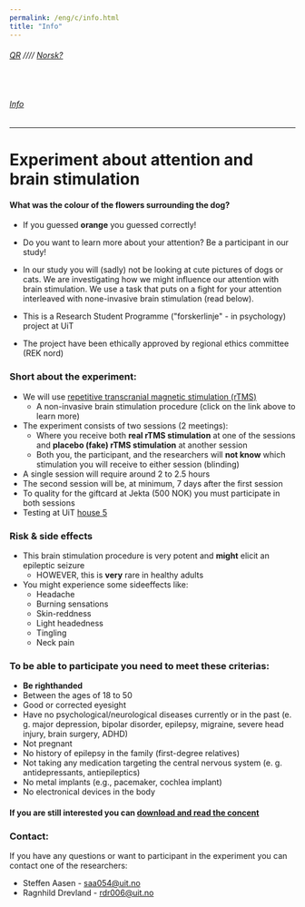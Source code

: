 ```yaml
---
permalink: /eng/c/info.html
title: "Info"
---
```

###### [QR](https://uitpsypro.github.io/2) //// [Norsk?](https://uitpsypro.github.io/2/nor/c/info)
<br/>

###### [Info](https://uitpsypro.github.io/2/eng/c/info)
---

# Experiment about attention and brain stimulation

#### What was the colour of the flowers surrounding the dog?
* If you guessed **orange** you guessed correctly!

* Do you want to learn more about your attention? Be a participant in our study!

* In our study you will (sadly) not be looking at cute pictures of dogs or cats. We are investigating how we might influence our attention with brain stimulation. We use a task that puts on a fight for your attention interleaved with none-invasive brain stimulation (read below). 

* This is a Research Student Programme ("forskerlinje" - in psychology) project at UiT

* The project have been ethically approved by regional ethics committee (REK nord)


### Short about the experiment: 
* We will use [repetitive transcranial magnetic stimulation (rTMS)](https://uitpsypro.github.io/2/eng/c/rtms)
  * A non-invasive brain stimulation procedure (click on the link above to learn more)
* The experiment consists of two sessions (2 meetings):
  * Where you receive both **real rTMS stimulation** at one of the sessions and **placebo (fake) rTMS stimulation** at another session
  * Both you, the participant, and the researchers will **not know** which stimulation you will receive to either session (blinding)
* A single session will require around 2 to 2.5 hours
* The second session will be, at minimum, 7 days after the first session
* To quality for the giftcard at Jekta (500 NOK) you must participate in both sessions
* Testing at UiT [house 5](https://use.mazemap.com/#v=1&zlevel=3&center=18.972235,69.682144&zoom=16.7&campusid=5&sharepoitype=poi&sharepoi=1000459387)


### Risk & side effects
* This brain stimulation procedure is very potent and **might** elicit an epileptic seizure
  * HOWEVER, this is **very** rare in healthy adults
* You might experience some sideeffects like:
  * Headache
  * Burning sensations 
  * Skin-reddness 
  * Light headedness
  * Tingling
  * Neck pain


### To be able to participate you need to meet these criterias: 
* **Be righthanded**
* Between the ages of 18 to 50
* Good or corrected eyesight
* Have no psychological/neurological diseases currently or in the past (e. g. major depression, bipolar disorder, epilepsy, migraine, severe head injury, brain surgery, ADHD)
* Not pregnant
* No history of epilepsy in the family (first-degree relatives)
* Not taking any medication targeting the central nervous system (e. g. antidepressants, antiepileptics)
* No metal implants (e.g., pacemaker, cochlea implant)
* No electronical devices in the body



#### If you are still interested you can [download and read the concent](https://github.com/uitpsypro/2/raw/main/documents/00-InfoSheet_english.pdf)


### Contact:
If you have any questions or want to participant in the experiment you can contact one of the researchers:

* Steffen Aasen - [saa054@uit.no](mailto:saa054@uit.no) 
* Ragnhild Drevland - [rdr006@uit.no](mailto:rdr006@uit.no)






